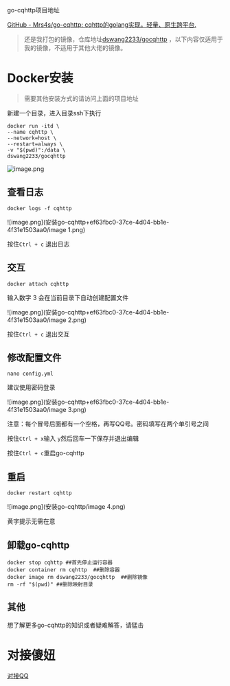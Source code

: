 go-cqhttp项目地址

[GitHub - Mrs4s/go-cqhttp: cqhttp的golang实现，轻量、原生跨平台.](https://github.com/Mrs4s/go-cqhttp)

> 还是我打包的镜像，仓库地址[dswang2233/gocqhttp](https://hub.docker.com/r/dswang2233/gocqhttp) ，以下内容仅适用于我的镜像，不适用于其他大佬的镜像。

# Docker安装

> 需要其他安装方式的请访问上面的项目地址

新建一个目录，进入目录ssh下执行

```
docker run -itd \
--name cqhttp \
--network=host \
--restart=always \
-v "$(pwd)":/data \
dswang2233/gocqhttp
```

![image.png](安装go-cqhttp+ef63fbc0-37ce-4d04-bb1e-4f31e1503aa0/image.png)

## 查看日志

```Shell
docker logs -f cqhttp
```

![image.png](安装go-cqhttp+ef63fbc0-37ce-4d04-bb1e-4f31e1503aa0/image 1.png)

按住`Ctrl + c` 退出日志

## 交互

```Shell
docker attach cqhttp
```

输入数字 3 会在当前目录下自动创建配置文件

![image.png](安装go-cqhttp+ef63fbc0-37ce-4d04-bb1e-4f31e1503aa0/image 2.png)

按住`Ctrl + c` 退出交互

## 修改配置文件

```Shell
nano config.yml
```

建议使用密码登录

![image.png](安装go-cqhttp+ef63fbc0-37ce-4d04-bb1e-4f31e1503aa0/image 3.png)

注意：每个冒号后面都有一个空格，再写QQ号。密码填写在两个单引号之间

按住`Ctrl + x`输入 `y`然后回车一下保存并退出编辑

按住`Ctrl + c`重启go-cqhttp

## 重启

```Shell
docker restart cqhttp
```

![image.png](安装go-cqhttp/image 4.png)

黄字提示无需在意 

## 卸载go-cqhttp

```Shell
docker stop cqhttp ##首先停止运行容器
docker container rm cqhttp  ##删除容器
docker image rm dswang2233/gocqhttp  ##删除镜像
rm -rf "$(pwd)" ##删除映射目录
```

## 其他

想了解更多go-cqhttp的知识或者疑难解答，请猛击 

# 对接傻妞

[对接QQ](https://flowus.cn/ba1685e8-7680-45b5-8c9e-167761163cd4)



